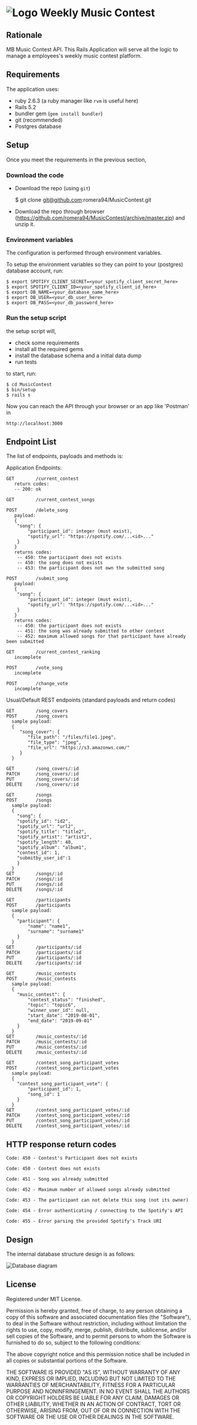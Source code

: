 # ![Logo](https://github.com/adam-p/markdown-here/raw/master/src/common/images/icon48.png "Logo") Weekly Music Contest 

## Rationale

MB Music Contest API. This Rails Application will serve all the logic to manage a employees's weekly music contest platform.

## Requirements

The application uses:

* ruby 2.6.3 (a ruby manager like `rvm` is useful here)
* Rails 5.2
* bundler gem (`gem install bundler`)
* git (recommended)
* Postgres database 

## Setup

Once you meet the requirements in the previous section, 

### Download the code

- Download the repo (using `git`)

    $ git clone git@github.com:romera94/MusicContest.git

- Download the repo through browser (https://github.com/romera94/MusicContest/archive/master.zip) and unzip it.

### Environment variables

The configuration is performed through environment variables. 

To setup the environment variables so they can point to your (postgres) database account, run:

    $ export SPOTIFY_CLIENT_SECRET=<your_spotify_client_secret_here>
    $ export SPOTIFY_CLIENT_ID=<your_spotify_client_id_here>
    $ export DB_NAME=<your_database_name_here>
    $ export DB_USER=<your_db_user_here>
    $ export DB_PASS=<your_db_password_here>


### Run the setup script

the setup script will, 

- check some requirements 
- install all the required gems
- install the database schema and a initial data dump
- run tests

to start, run:

    $ cd MusicContest
    $ bin/setup
    $ rails s

Now you can reach the API through your browser or an app like 'Postman' in

    http://localhost:3000

## Endpoint List 

The list of endpoints, payloads and methods is:


Application Endpoints:

```
GET        /current_contest
   return codes:
   -- 200: ok
```

```
GET        /current_contest_songs
```

```
POST       /delete_song
   payload:
   {
	"song": {
		"participant_id": integer (must exist),
		"spotify_url": "https://spotify.com/...<id>..."
	}
   }
   returns codes:
    -- 450: the participant does not exists
    -- 450: the song does not exists
    -- 453: the participant does not own the submitted song
```

```
POST       /submit_song
   payload:
   {
	"song": {
		"participant_id": integer (must exist),
		"spotify_url": "https://spotify.com/...<id>..."
	}
   }
   returns codes:
    -- 450: the participant does not exists
    -- 451: the song was already submitted to other contest
    -- 452: maximum allowed songs for that participant have already been submitted  

```

```
GET        /current_contest_ranking
   incomplete
```

```
POST       /vote_song
   incomplete
```

```
POST       /change_vote
   incomplete
```

Usual/Default REST endpoints (standard payloads and return codes)

```
GET        /song_covers
POST       /song_covers
  sample payload:
  {
	 "song_cover": {
	 	"file_path": "/files/file1.jpeg",
	 	"file_type": "jpeg",
	 	"file_url": "https://s3.amazonws.com/"
	 }
  }

GET        /song_covers/:id
PATCH      /song_covers/:id
PUT        /song_covers/:id
DELETE     /song_covers/:id

GET        /songs
POST       /songs
  sample payload:
  {	
	"song": {
	"spotify_id": "id2", 
	"spotify_url": "url2", 
	"spotify_title": "title2",
	"spotify_artist": "artist2", 
	"spotify_length": 40, 
	"spotify_album": "album1",
	"contest_id": 1,
	"submitby_user_id":1
	}
  }
GET        /songs/:id
PATCH      /songs/:id
PUT        /songs/:id
DELETE     /songs/:id

GET        /participants
POST       /participants
  sample payload:
  {
    "participant": {
        "name": "name1",
        "surname": "surname1"
    }
  }
GET        /participants/:id
PATCH      /participants/:id
PUT        /participants/:id
DELETE     /participants/:id

GET        /music_contests
POST       /music_contests
  sample payload:
  {
    "music_contest": {
        "contest_status": "finished",
        "topic": "topic6",
        "winner_user_id": null,
        "start_date": "2019-08-01",
        "end_date": "2019-09-01"
    }
  }
GET        /music_contests/:id
PATCH      /music_contests/:id
PUT        /music_contests/:id
DELETE     /music_contests/:id

GET        /contest_song_participant_votes
POST       /contest_song_participant_votes
  sample payload:
  {  
    "contest_song_participant_vote": {
        "participant_id": 1,
        "song_id": 1
    }
  }
GET        /contest_song_participant_votes/:id
PATCH      /contest_song_participant_votes/:id
PUT        /contest_song_participant_votes/:id
DELETE     /contest_song_participant_votes/:id
```


## HTTP response return codes

```
Code: 450 - Contest's Participant does not exists 
```

```
Code: 450 - Contest does not exists 
```

```
Code: 451 - Song was already submitted
```

```
Code: 452 - Maximum number of allowed songs already submitted
```

```  
Code: 453 - The participant can not delete this song (not its owner)
```

```
Code: 454 - Error authenticating / connecting to the Spotify's API
```

```
Code: 455 - Error parsing the provided Spotify's Track URI
```


## Design

The internal database structure design is as follows:


![Database diagram](https://raw.githubusercontent.com/romera94/MusicContest/master/docs/er_diagram.png "Database diagram")


## License

Registered under MIT License.

Permission is hereby granted, free of charge, to any person obtaining a copy of this software and associated documentation files (the "Software"), to deal in the Software without restriction, including without limitation the rights to use, copy, modify, merge, publish, distribute, sublicense, and/or sell copies of the Software, and to permit persons to whom the Software is furnished to do so, subject to the following conditions:

The above copyright notice and this permission notice shall be included in all copies or substantial portions of the Software.

THE SOFTWARE IS PROVIDED "AS IS", WITHOUT WARRANTY OF ANY KIND, EXPRESS OR IMPLIED, INCLUDING BUT NOT LIMITED TO THE WARRANTIES OF MERCHANTABILITY, FITNESS FOR A PARTICULAR PURPOSE AND NONINFRINGEMENT. IN NO EVENT SHALL THE AUTHORS OR COPYRIGHT HOLDERS BE LIABLE FOR ANY CLAIM, DAMAGES OR OTHER LIABILITY, WHETHER IN AN ACTION OF CONTRACT, TORT OR OTHERWISE, ARISING FROM, OUT OF OR IN CONNECTION WITH THE SOFTWARE OR THE USE OR OTHER DEALINGS IN THE SOFTWARE.
